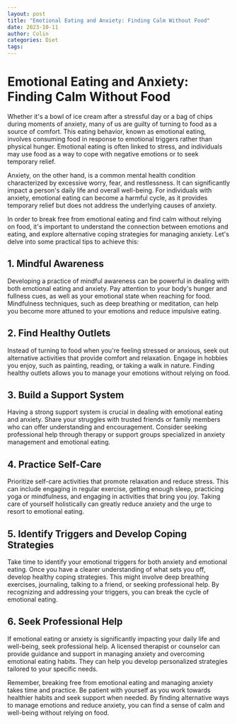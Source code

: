 ```yaml
---
layout: post
title: "Emotional Eating and Anxiety: Finding Calm Without Food"
date: 2023-10-11
author: Colin
categories: Diet
tags: 
---
```


# Emotional Eating and Anxiety: Finding Calm Without Food

Whether it's a bowl of ice cream after a stressful day or a bag of chips during moments of anxiety, many of us are guilty of turning to food as a source of comfort. This eating behavior, known as emotional eating, involves consuming food in response to emotional triggers rather than physical hunger. Emotional eating is often linked to stress, and individuals may use food as a way to cope with negative emotions or to seek temporary relief.

Anxiety, on the other hand, is a common mental health condition characterized by excessive worry, fear, and restlessness. It can significantly impact a person's daily life and overall well-being. For individuals with anxiety, emotional eating can become a harmful cycle, as it provides temporary relief but does not address the underlying causes of anxiety.

In order to break free from emotional eating and find calm without relying on food, it's important to understand the connection between emotions and eating, and explore alternative coping strategies for managing anxiety. Let's delve into some practical tips to achieve this:

## 1. Mindful Awareness

Developing a practice of mindful awareness can be powerful in dealing with both emotional eating and anxiety. Pay attention to your body's hunger and fullness cues, as well as your emotional state when reaching for food. Mindfulness techniques, such as deep breathing or meditation, can help you become more attuned to your emotions and reduce impulsive eating.

## 2. Find Healthy Outlets

Instead of turning to food when you're feeling stressed or anxious, seek out alternative activities that provide comfort and relaxation. Engage in hobbies you enjoy, such as painting, reading, or taking a walk in nature. Finding healthy outlets allows you to manage your emotions without relying on food.

## 3. Build a Support System

Having a strong support system is crucial in dealing with emotional eating and anxiety. Share your struggles with trusted friends or family members who can offer understanding and encouragement. Consider seeking professional help through therapy or support groups specialized in anxiety management and emotional eating.

## 4. Practice Self-Care

Prioritize self-care activities that promote relaxation and reduce stress. This can include engaging in regular exercise, getting enough sleep, practicing yoga or mindfulness, and engaging in activities that bring you joy. Taking care of yourself holistically can greatly reduce anxiety and the urge to resort to emotional eating.

## 5. Identify Triggers and Develop Coping Strategies

Take time to identify your emotional triggers for both anxiety and emotional eating. Once you have a clearer understanding of what sets you off, develop healthy coping strategies. This might involve deep breathing exercises, journaling, talking to a friend, or seeking professional help. By recognizing and addressing your triggers, you can break the cycle of emotional eating.

## 6. Seek Professional Help

If emotional eating or anxiety is significantly impacting your daily life and well-being, seek professional help. A licensed therapist or counselor can provide guidance and support in managing anxiety and overcoming emotional eating habits. They can help you develop personalized strategies tailored to your specific needs.

Remember, breaking free from emotional eating and managing anxiety takes time and practice. Be patient with yourself as you work towards healthier habits and seek support when needed. By finding alternative ways to manage emotions and reduce anxiety, you can find a sense of calm and well-being without relying on food.